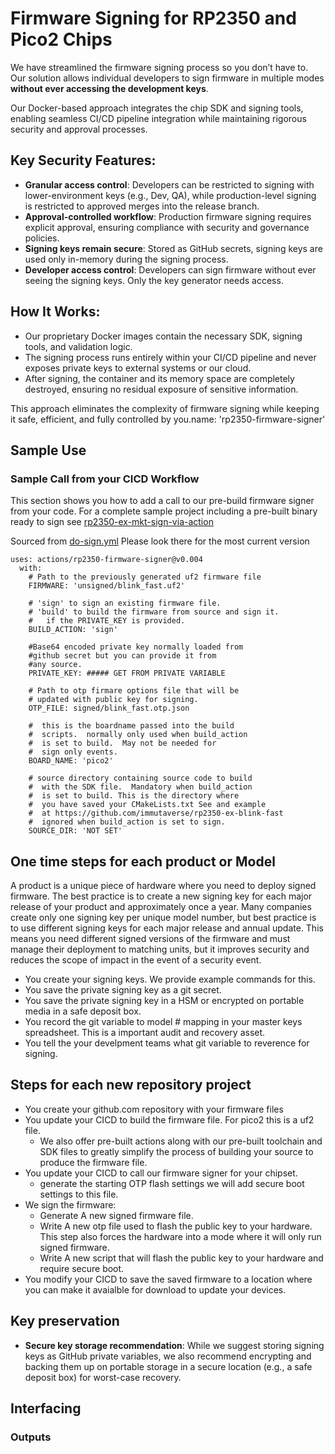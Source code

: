 # Firmware Signing for RP2350 and Pico2 Chips

We have streamlined the firmware signing process so you don’t have to. Our solution allows individual developers to sign firmware in multiple modes **without ever accessing the development keys**.

Our Docker-based approach integrates the chip SDK and signing tools, enabling seamless CI/CD pipeline integration while maintaining rigorous security and approval processes.

## Key Security Features:

* **Granular access control**: Developers can be restricted to signing with lower-environment keys (e.g., Dev, QA), while production-level signing is restricted to approved merges into the release branch.
* **Approval-controlled workflow**: Production firmware signing requires explicit approval, ensuring compliance with security and governance policies.
* **Signing keys remain secure**: Stored as GitHub secrets, signing keys are used only in-memory during the signing process.
* **Developer access control**: Developers can sign firmware without ever seeing the signing keys. Only the key generator needs access.

## How It Works:

* Our proprietary Docker images contain the necessary SDK, signing tools, and validation logic.
* The signing process runs entirely within your CI/CD pipeline and never exposes private keys to external systems or our cloud.
* After signing, the container and its memory space are completely destroyed, ensuring no residual exposure of sensitive information.

This approach eliminates the complexity of firmware signing while keeping it safe, efficient, and fully controlled by you.name: 'rp2350-firmware-signer'

## Sample Use
### Sample Call from your CICD Workflow
This section shows you how to add a call to our pre-build
firmware signer from your code. For a complete sample project including a pre-built binary ready to sign 
see [rp2350-ex-mkt-sign-via-action](https://github.com/immutaverse/rp2350-ex-mkt-sign-via-action)

Sourced from [do-sign.yml](https://github.com/immutaverse/rp2350-ex-mkt-sign-via-action/blob/main/.github/do-sign.yml) Please look there for the most current version

<!-- TODO: Add a script to auto pull and update README when this file has changed https://github.com/immutaverse/rp2350-ex-mkt-sign-via-action/blob/main/.github/do-sign.yml -->


```
uses: actions/rp2350-firmware-signer@v0.004
  with:
    # Path to the previously generated uf2 firmware file
    FIRMWARE: 'unsigned/blink_fast.uf2'

    # 'sign' to sign an existing firmware file.
    # 'build' to build the firmware from source and sign it.
    #   if the PRIVATE_KEY is provided.
    BUILD_ACTION: 'sign'
    
    #Base64 encoded private key normally loaded from
    #github secret but you can provide it from 
    #any source. 
    PRIVATE_KEY: ##### GET FROM PRIVATE VARIABLE
    
    # Path to otp firmare options file that will be 
    # updated with public key for signing.
    OTP_FILE: signed/blink_fast.otp.json

    #  this is the boardname passed into the build
    #  scripts.  normally only used when build_action
    #  is set to build.  May not be needed for 
    #  sign only events.
    BOARD_NAME: 'pico2'

    # source directory containing source code to build
    #  with the SDK file.  Mandatory when build_action 
    #  is set to build. This is the directory where 
    #  you have saved your CMakeLists.txt See and example
    #  at https://github.com/immutaverse/rp2350-ex-blink-fast    
    #  ignored when build_action is set to sign.
    SOURCE_DIR: 'NOT SET'
```

## One time steps for each product or Model
A product is a unique piece of hardware where you need to deploy signed firmware. The best practice is to create a new signing key for each major release of your product and approximately once a year. Many companies create only one signing key per unique model number, but best practice is to use different signing keys for each major release and annual update. This means you need different signed versions of the firmware and must manage their deployment to matching units, but it improves security and reduces the scope of impact in the event of a security event. 
*  You create your signing keys.  We provide example commands for this.
*  You save the private signing key as a git secret.
*  You save the private signing key in a HSM or encrypted on
   portable media in a safe deposit box.
*  You record the git variable to model # mapping in your master 
   keys spreadsheet.  This is a important audit and recovery 
   asset.  
*  You tell the your develpment teams what git variable to reverence 
   for signing.

## Steps for each new repository project 
*  You create your github.com repository with your firmware files
*  You update your CICD to build the firmware file.  For pico2 this
   is a uf2 file. 
   * We also offer pre-built actions along with our pre-built toolchain
     and SDK files to greatly simplify the process of building your 
     source to produce the firmware file. 
*  You update your CICD to call our firmware signer for your chipset.
   * generate the starting OTP flash settings we will add 
     secure boot settings to this file.  
*  We sign the firmware:
   * Generate A new signed firmware file.
   * Write A new otp file used to flash the public key to your hardware.
     This step also forces the hardware into a mode where it will
     only run signed firmware.
   * Write A new script that will flash the public key to your hardware 
     and require secure boot.
*  You modify your CICD to save the saved firmware to a location where 
   you can make it avaialble for download to update your devices.

## Key preservation
* **Secure key storage recommendation**: While we suggest storing signing keys as GitHub private variables, we also recommend encrypting and backing them up on portable storage in a secure location (e.g., a safe deposit box) for worst-case recovery.

## Interfacing 



  ### Outputs


